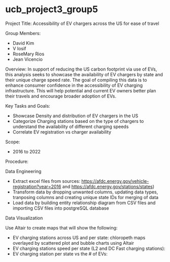 # ucb_project3_group5
Project Title: Accessibility of EV chargers across the US for ease of travel

Group Members:
- David Kim 
- V Iosif 
- RoseMary Rios  
- Jean Vicencio 

Overview:
In support of reducing the US carbon footprint via use of EVs, this analysis seeks to showcase the availability of EV chargers by state and their unique charge speed rate. The goal of compiling this data is to enhance consumer confidence in the accessibility of EV charging infrastructure. This will help potential and current EV owners better plan their travels and encourage broader adoption of EVs.

Key Tasks and Goals:  
- Showcase Density and distribution of EV chargers in the US 
- Categorize Charging stations based on the type of chargers to understand the availability of different charging speeds
- Correlate EV registration vs charger availability  

Scope:
- 2016 to 2022
  
Procedure:

Data Engineering 
- Extract excel files from sources: https://afdc.energy.gov/vehicle-registration?year=2016 and https://afdc.energy.gov/stations/states)
- Transform data by dropping unwanted columns, updating data types, tranposing columns and creating unique state IDs for merging of data 
- Load data by building entity relationship diagram from CSV files and importing CSV files into postgreSQL database
  
Data Visualization

Use Altair to create maps that will show the following:
- EV charging stations across US and per state: chloropeth maps overlayed by scattered plot and bubble charts using Altair
- EV charging stations speed per state (L2 and DC Fast charging stations):
- EV charging station per state vs the # of EVs:








